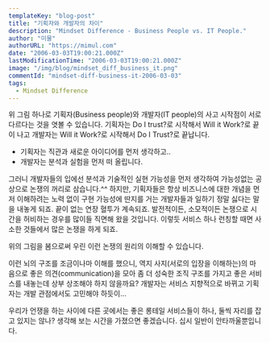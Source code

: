 ```yaml
---
templateKey: "blog-post"
title: "기획자와 개발자의 차이"
description: "Mindset Difference - Business People vs. IT People."
author: "미물"
authorURL: "https://mimul.com"
date: "2006-03-03T19:00:21.000Z"
lastModificationTime: "2006-03-03T19:00:21.000Z"
image: "/img/blog/mindset_diff_business_it.png"
commentId: "mindset-diff-business-it-2006-03-03"
tags:
  - Mindset Difference
---
```


위 그림 하나로 기획자(Business people)와 개발자(IT people)의 사고 시작점이 서로 다르다는 것을 엿볼 수 있습니다. 기획자는 Do I trust?로 시작해서 Will it Work?로 끝이 나고 개발자는 Will it Work?로 시작해서 Do I Trust?로 끝납니다.

- 기획자는 직관과 새로운 아이디어를 먼저 생각하고..
- 개발자는 분석과 실험을 먼저 떠 올립니다.

그러니 개발자들의 입에선 분석과 기술적인 실현 가능성을 먼저 생각하여 가능성없는 공상으로 논쟁의 꺼리로 삼습니다.^^
하지만, 기획자들은 항상 비즈니스에 대한 개념을 먼저 이해하려는 노력 없이 구현 가능성에 딴지를 거는 개발자들과 일하기 정말 싫다는 말을 내놓게 되죠. 끝이 없는 연장 혈투가 계속되죠. 발전적이든, 소모적이든 논쟁으로 시간을 허비하는 경우를 많이들 직면해 왔을 것입니다. 이렇듯 서비스 하나 런칭할 때면 사소한 것들에서 많은 논쟁을 하게 되죠.

위의 그림을 봄으로써 우린 이런 논쟁의 원리의 이해할 수 있습니다.

이런 뇌의 구조를 조금이나마 이해를 했으니, 역지 사지(서로의 입장을 이해하는)의 마음으로 좋은 의견(communication)을 모아 좀 더 성숙한 조직 구조를 가지고 좋은 서비스를 내놓는데 상부 상조해야 하지 않을까요? 개발자는 서비스 지향적으로 바뀌고 기획자는 개발 관점에서도 고민해야 하듯이...

우리가 언쟁을 하는 사이에 다른 곳에서는 좋은 롱테일 서비스들이 하나, 둘씩 자리를 잡고 있지는 않나? 생각해 보는 시간을 가졌으면 좋겠습니다.
십시 일반이 안타까울뿐입니다.
